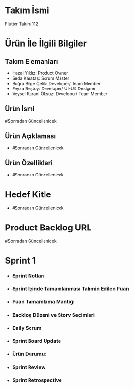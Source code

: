 # Takım İsmi
Flutter Takım 112
# Ürün İle İlgili Bilgiler
## Takım Elemanları
- Hazal Yıldız: Product Owner
- Seda Karataş: Scrum Master
- Buğra Bilge Çelik: Developer/ Team Member
- Feyza Beştoy: Developer/ UI-UX Designer
- Veysel Karani Öksüz: Developer/ Team Member
## Ürün İsmi
#Sonradan Güncellenicek
## Ürün Açıklaması
- #Sonradan Güncellenicek
## Ürün Özellikleri
- #Sonradan Güncellenicek
# Hedef Kitle
- #Sonradan Güncellenicek
# Product Backlog URL
#Sonradan Güncellenicek
# Sprint 1
- ### Sprint Notları
- ### Sprint İçinde Tamamlanması Tahmin Edilen Puan
- ### Puan Tamamlama Mantığı
- ### Backlog Düzeni ve Story Seçimleri
- ### Daily Scrum
- ### Sprint Board Update
- ### Ürün Durumu:
- ### Sprint Review
- ### Sprint Retrospective

